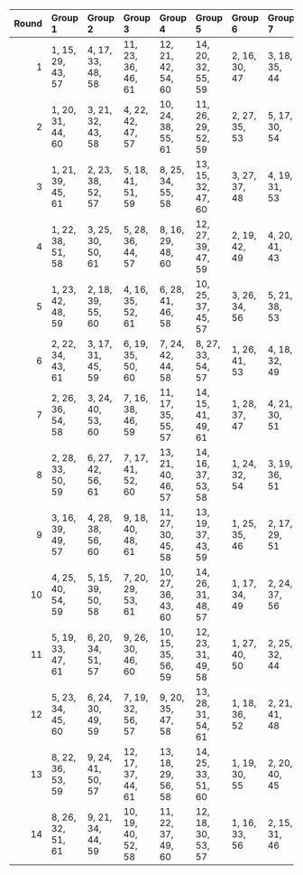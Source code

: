 |   Round | Group 1           | Group 2           | Group 3            | Group 4            | Group 5            | Group 6       | Group 7       | Group 8       | Group 9       | Group 10       | Group 11       | Group 12       | Group 13       | Group 14       |
|--------:|:------------------|:------------------|:-------------------|:-------------------|:-------------------|:--------------|:--------------|:--------------|:--------------|:---------------|:---------------|:---------------|:---------------|:---------------|
|       1 | 1, 15, 29, 43, 57 | 4, 17, 33, 48, 58 | 11, 23, 36, 46, 61 | 12, 21, 42, 54, 60 | 14, 20, 32, 55, 59 | 2, 16, 30, 47 | 3, 18, 35, 44 | 5, 22, 40, 56 | 6, 25, 31, 52 | 7, 26, 37, 50  | 8, 19, 41, 45  | 9, 27, 38, 49  | 10, 28, 34, 53 | 13, 24, 39, 51 |
|       2 | 1, 20, 31, 44, 60 | 3, 21, 32, 43, 58 | 4, 22, 42, 47, 57  | 10, 24, 38, 55, 61 | 11, 26, 29, 52, 59 | 2, 27, 35, 53 | 5, 17, 30, 54 | 6, 15, 36, 48 | 7, 18, 33, 45 | 8, 28, 40, 49  | 9, 23, 37, 51  | 12, 25, 41, 56 | 13, 16, 34, 50 | 14, 19, 39, 46 |
|       3 | 1, 21, 39, 45, 61 | 2, 23, 38, 52, 57 | 5, 18, 41, 51, 59  | 8, 25, 34, 55, 58  | 13, 15, 32, 47, 60 | 3, 27, 37, 48 | 4, 19, 31, 53 | 6, 16, 40, 44 | 7, 28, 30, 43 | 9, 17, 36, 56  | 10, 26, 33, 49 | 11, 20, 42, 50 | 12, 24, 29, 46 | 14, 22, 35, 54 |
|       4 | 1, 22, 38, 51, 58 | 3, 25, 30, 50, 61 | 5, 28, 36, 44, 57  | 8, 16, 29, 48, 60  | 12, 27, 39, 47, 59 | 2, 19, 42, 49 | 4, 20, 41, 43 | 6, 18, 37, 54 | 7, 23, 40, 55 | 9, 15, 33, 53  | 10, 17, 32, 46 | 11, 21, 31, 56 | 13, 26, 35, 45 | 14, 24, 34, 52 |
|       5 | 1, 23, 42, 48, 59 | 2, 18, 39, 55, 60 | 4, 16, 35, 52, 61  | 6, 28, 41, 46, 58  | 10, 25, 37, 45, 57 | 3, 26, 34, 56 | 5, 21, 38, 53 | 7, 27, 31, 51 | 8, 15, 30, 44 | 9, 19, 29, 54  | 11, 24, 33, 43 | 12, 22, 32, 50 | 13, 20, 36, 49 | 14, 17, 40, 47 |
|       6 | 2, 22, 34, 43, 61 | 3, 17, 31, 45, 59 | 6, 19, 35, 50, 60  | 7, 24, 42, 44, 58  | 8, 27, 33, 54, 57  | 1, 26, 41, 53 | 4, 18, 32, 49 | 5, 20, 37, 46 | 9, 28, 39, 52 | 10, 21, 29, 47 | 11, 15, 40, 51 | 12, 16, 36, 55 | 13, 25, 38, 48 | 14, 23, 30, 56 |
|       7 | 2, 26, 36, 54, 58 | 3, 24, 40, 53, 60 | 7, 16, 38, 46, 59  | 11, 17, 35, 55, 57 | 14, 15, 41, 49, 61 | 1, 28, 37, 47 | 4, 21, 30, 51 | 5, 27, 32, 52 | 6, 22, 29, 45 | 8, 20, 39, 56  | 9, 25, 42, 43  | 10, 18, 31, 50 | 12, 19, 34, 48 | 13, 23, 33, 44 |
|       8 | 2, 28, 33, 50, 59 | 6, 27, 42, 56, 61 | 7, 17, 41, 52, 60  | 13, 21, 40, 46, 57 | 14, 16, 37, 53, 58 | 1, 24, 32, 54 | 3, 19, 36, 51 | 4, 26, 39, 44 | 5, 25, 29, 49 | 8, 23, 35, 43  | 9, 22, 31, 55  | 10, 20, 30, 48 | 11, 18, 34, 47 | 12, 15, 38, 45 |
|       9 | 3, 16, 39, 49, 57 | 4, 28, 38, 56, 60 | 9, 18, 40, 48, 61  | 11, 27, 30, 45, 58 | 13, 19, 37, 43, 59 | 1, 25, 35, 46 | 2, 17, 29, 51 | 5, 26, 42, 55 | 6, 23, 32, 53 | 7, 15, 34, 54  | 8, 24, 31, 47  | 10, 22, 41, 44 | 12, 20, 33, 52 | 14, 21, 36, 50 |
|      10 | 4, 25, 40, 54, 59 | 5, 15, 39, 50, 58 | 7, 20, 29, 53, 61  | 10, 27, 36, 43, 60 | 14, 26, 31, 48, 57 | 1, 17, 34, 49 | 2, 24, 37, 56 | 3, 23, 41, 47 | 6, 21, 33, 55 | 8, 18, 42, 46  | 9, 16, 32, 45  | 11, 19, 38, 44 | 12, 28, 35, 51 | 13, 22, 30, 52 |
|      11 | 5, 19, 33, 47, 61 | 6, 20, 34, 51, 57 | 9, 26, 30, 46, 60  | 10, 15, 35, 56, 59 | 12, 23, 31, 49, 58 | 1, 27, 40, 50 | 2, 25, 32, 44 | 3, 28, 29, 55 | 4, 24, 36, 45 | 7, 22, 39, 48  | 8, 21, 37, 52  | 11, 16, 41, 54 | 13, 17, 42, 53 | 14, 18, 38, 43 |
|      12 | 5, 23, 34, 45, 60 | 6, 24, 30, 49, 59 | 7, 19, 32, 56, 57  | 9, 20, 35, 47, 58  | 13, 28, 31, 54, 61 | 1, 18, 36, 52 | 2, 21, 41, 48 | 3, 22, 33, 46 | 4, 15, 37, 55 | 8, 17, 38, 50  | 10, 16, 42, 51 | 11, 25, 39, 53 | 12, 26, 40, 43 | 14, 27, 29, 44 |
|      13 | 8, 22, 36, 53, 59 | 9, 24, 41, 50, 57 | 12, 17, 37, 44, 61 | 13, 18, 29, 56, 58 | 14, 25, 33, 51, 60 | 1, 19, 30, 55 | 2, 20, 40, 45 | 3, 15, 42, 52 | 4, 27, 34, 46 | 5, 16, 31, 43  | 6, 26, 38, 47  | 7, 21, 35, 49  | 10, 23, 39, 54 | 11, 28, 32, 48 |
|      14 | 8, 26, 32, 51, 61 | 9, 21, 34, 44, 59 | 10, 19, 40, 52, 58 | 11, 22, 37, 49, 60 | 12, 18, 30, 53, 57 | 1, 16, 33, 56 | 2, 15, 31, 46 | 3, 20, 38, 54 | 4, 23, 29, 50 | 5, 24, 35, 48  | 6, 17, 39, 43  | 7, 25, 36, 47  | 13, 27, 41, 55 | 14, 28, 42, 45 |